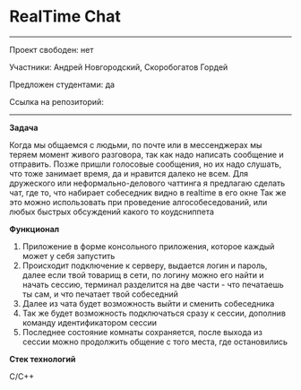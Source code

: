 # RealTime Chat

---

Проект свободен: нет

Участники: Андрей Новгородский, Скоробогатов Гордей

Предложен студентами: да

Ссылка на репозиторий:

---

**Задача**

Когда мы общаемся с людьми, по почте или в мессенджерах мы теряем момент живого разговора, так как надо написать сообщение и отправить. Позже пришли голосовые сообщения, но их надо слушать, что тоже занимает время, да и нравится далеко не всем. Для дружеского или неформально-делового чаттинга я предлагаю сделать чат, где то, что набирает собеседник видно в realtime в его окне
Так же это можно использовать при проведение алгособеседований, или любых быстрых обсуждений какого то коудсниппета

**Функционал**

1. Приложение в форме консольного приложения, которое каждый может у себя запустить
2. Происходит подключение к серверу, выдается логин и пароль, далее если твой товарищ в сети, по логину можно его найти и начать сессию, терминал разделится на две части - что печатаешь ты сам, и что печатает твой собеседний
3. Далее из чата будет возможность выйти и сменить собеседника
4. Так же будет возможность подключаться сразу к сессии, дополнив команду идентификатором сессии
5. Последнее состояние комнаты сохраняется, после выхода из сессии можно продолжить общение с того места, где остановились

**Стек технологий**

C/C++
